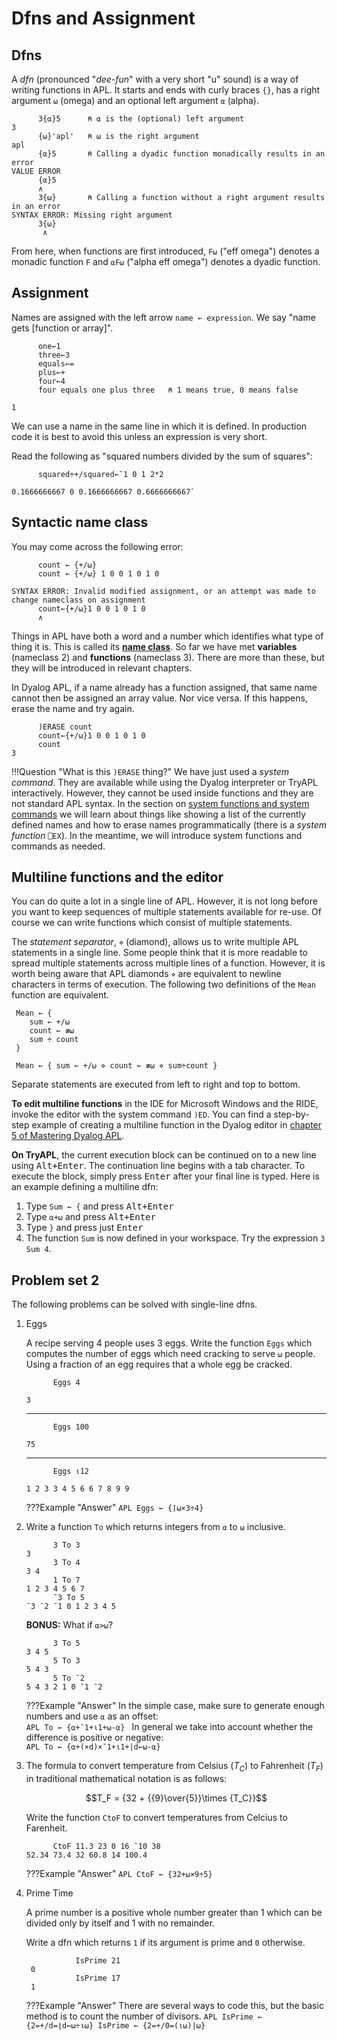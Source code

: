 # Dfns and Assignment

## Dfns
A <dfn>dfn</dfn> (pronounced "*dee-fun*" with a very short "u" sound) is a way of writing functions in APL. It starts and ends with curly braces `{}`, has a right argument `⍵` (omega) and an optional left argument `⍺` (alpha).

```APL
      3{⍺}5      ⍝ ⍺ is the (optional) left argument
3
      {⍵}'apl'   ⍝ ⍵ is the right argument
apl
      {⍺}5       ⍝ Calling a dyadic function monadically results in an error
VALUE ERROR
      {⍺}5
      ∧
      3{⍵}       ⍝ Calling a function without a right argument results in an error
SYNTAX ERROR: Missing right argument
      3{⍵}
       ∧
```

From here, when functions are first introduced, `F⍵` ("eff omega") denotes a monadic function `F` and `⍺F⍵` ("alpha eff omega") denotes a dyadic function.

## Assignment
Names are assigned with the left arrow `name ← expression`. We say "name gets [function or array]".

```APL
      one←1
      three←3
      equals←=
      plus←+
      four←4
      four equals one plus three   ⍝ 1 means true, 0 means false
```
```
1
```

We can use a name in the same line in which it is defined. In production code it is best to avoid this unless an expression is very short.

Read the following as "squared numbers divided by the sum of squares":
```APL
      squared÷+/squared←¯1 0 1 2*2
```
```
0.1666666667 0 0.1666666667 0.6666666667`
```

## Syntactic name class
You may come across the following error:

```APL
      count ← {+/⍵}
      count ← {+/⍵} 1 0 0 1 0 1 0
```
```
SYNTAX ERROR: Invalid modified assignment, or an attempt was made to change nameclass on assignment
      count←{+/⍵}1 0 0 1 0 1 0
      ∧
```

Things in APL have both a word and a number which identifies what type of thing it is. This is called its [**name class**](http://help.dyalog.com/latest/#Language/System%20Functions/nc.htm). So far we have met **variables** (nameclass 2) and **functions** (nameclass 3). There are more than these, but they will be introduced in relevant chapters.

In Dyalog APL, if a name already has a function assigned, that same name cannot then be assigned an array value. Nor vice versa. If this happens, erase the name and try again.

```APL
      )ERASE count
      count←{+/⍵}1 0 0 1 0 1 0
      count
3
```

!!!Question "What is this `)ERASE` thing?"
	We have just used a <dfn>system command</dfn>. They are available while using the Dyalog interpreter or TryAPL interactively. However, they cannot be used inside functions and they are not standard APL syntax. In the section on [system functions and system commands](./Workspaces.md#system-commands) we will learn about things like showing a list of the currently defined names and how to erase names programmatically (there is a <dfn>system function</dfn> `⎕EX`). In the meantime, we will introduce system functions and commands as needed.

## Multiline functions and the editor
You can do quite a lot in a single line of APL. However, it is not long before you want to keep sequences of multiple statements available for re-use. Of course we can write functions which consist of multiple statements.

The <dfn>statement separator</dfn>, `⋄` (diamond), allows us to write multiple APL statements in a single line. Some people think that it is more readable to spread multiple statements across multiple lines of a function. However, it is worth being aware that APL diamonds `⋄` are equivalent to newline characters in terms of execution. The following two definitions of the `Mean` function are equivalent.

```APL
 Mean ← {
	sum ← +/⍵
	count ← ≢⍵
	sum ÷ count
 }

 Mean ← { sum ← +/⍵ ⋄ count ← ≢⍵ ⋄ sum÷count }
```

Separate statements are executed from left to right and top to bottom.

**To edit multiline functions** in the IDE for Microsoft Windows and the RIDE, invoke the editor with the system command `)ED`. You can find a step-by-step example of creating a multiline function in the Dyalog editor in [chapter 5 of Mastering Dyalog APL](https://mastering.dyalog.com/User-Defined-Functions.html?highlight=editor#a-working-example).

**On TryAPL**, the current execution block can be continued on to a new line using <kbd>Alt+Enter</kbd>. The continuation line begins with a tab character. To execute the block, simply press <kbd>Enter</kbd> after your final line is typed. Here is an example defining a multiline dfn:

1. Type `Sum ← {` and press <kbd>Alt+Enter</kbd>
2. Type `⍺+⍵` and press <kbd>Alt+Enter</kbd>
3. Type `}` and press just <kbd>Enter</kbd>
4. The function `Sum` is now defined in your workspace. Try the expression `3 Sum 4`.

## Problem set 2
The following problems can be solved with single-line dfns.

1. Eggs

	A recipe serving 4 people uses 3 eggs. Write the function `Eggs` which computes the number of eggs which need cracking to serve `⍵` people. Using a fraction of an egg requires that a whole egg be cracked.

	```APL
	      Eggs 4
	```
	```
	3
	```
	---
	```APL
	      Eggs 100
	```
	```
	75
	```
	---
	```APL
	      Eggs ⍳12
	```
	```
	1 2 3 3 4 5 6 6 7 8 9 9
	```

	???Example "Answer"
		```APL
		Eggs ← {⌈⍵×3÷4}
		```

1. Write a function `To` which returns integers from `⍺` to `⍵` inclusive.

	```APL
	      3 To 3
	3
	      3 To 4
	3 4
	      1 To 7
	1 2 3 4 5 6 7
	      ¯3 To 5
	¯3 ¯2 ¯1 0 1 2 3 4 5
	```

	**BONUS:** What if `⍺>⍵`?  
	```APL
	      3 To 5
	3 4 5
	      5 To 3
	5 4 3
	      5 To ¯2
	5 4 3 2 1 0 ¯1 ¯2
	```

	???Example "Answer"
		In the simple case, make sure to generate enough numbers and use `⍺` as an offset:  
		```APL
		To ← {⍺+¯1+⍳1+⍵-⍺}
		```
		In general we take into account whether the difference is positive or negative:  
		```APL
		To ← {⍺+(×d)×¯1+⍳1+|d←⍵-⍺}
		```

1. The formula to convert temperature from Celsius ($T_C$) to Fahrenheit ($T_F$) in traditional mathematical notation is as follows:

	$$T_F = {32 + {{9}\over{5}}\times {T_C}}$$  

	Write the function `CtoF` to convert temperatures from Celcius to Farenheit.  
	```APL
	      CtoF 11.3 23 0 16 ¯10 38
	52.34 73.4 32 60.8 14 100.4
	```

	???Example "Answer"
		```APL
		CtoF ← {32+⍵×9÷5}
		```

1. Prime Time

	A prime number is a positive whole number greater than $1$ which can be divided only by itself and $1$ with no remainder.

	Write a dfn which returns `1` if its argument is prime and `0` otherwise.

		          IsPrime 21
	    0
		          IsPrime 17
	    1

	???Example "Answer"
		There are several ways to code this, but the basic method is to count the number of divisors.
		```APL
		IsPrime ← {2=+/d=⌊d←⍵÷⍳⍵}
		IsPrime ← {2=+/0=(⍳⍵)|⍵}
		```